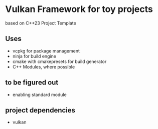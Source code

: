 # Vulkan Framework for toy projects
based on C++23 Project Template

## Uses
- vcpkg for package management
- ninja for build engine
- cmake with cmakepresets for build generator
- C++ Modules, where possible

## to be figured out
- enabling standard module 


## project dependencies
- vulkan

